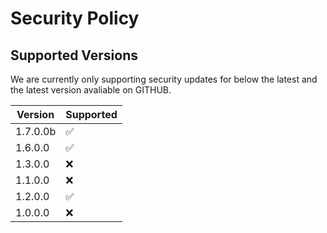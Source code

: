 # Security Policy

## Supported Versions

We are currently only supporting security updates for below the latest and the latest version avaliable on GITHUB.

| Version | Supported          |
| ------- | ------------------ |
| 1.7.0.0b  |:white_check_mark:  |
| 1.6.0.0   | :white_check_mark: |
| 1.3.0.0   | :x:                |
| 1.1.0.0   | :x:                |
| 1.2.0.0   | :white_check_mark: |
| 1.0.0.0   | :x:                |


